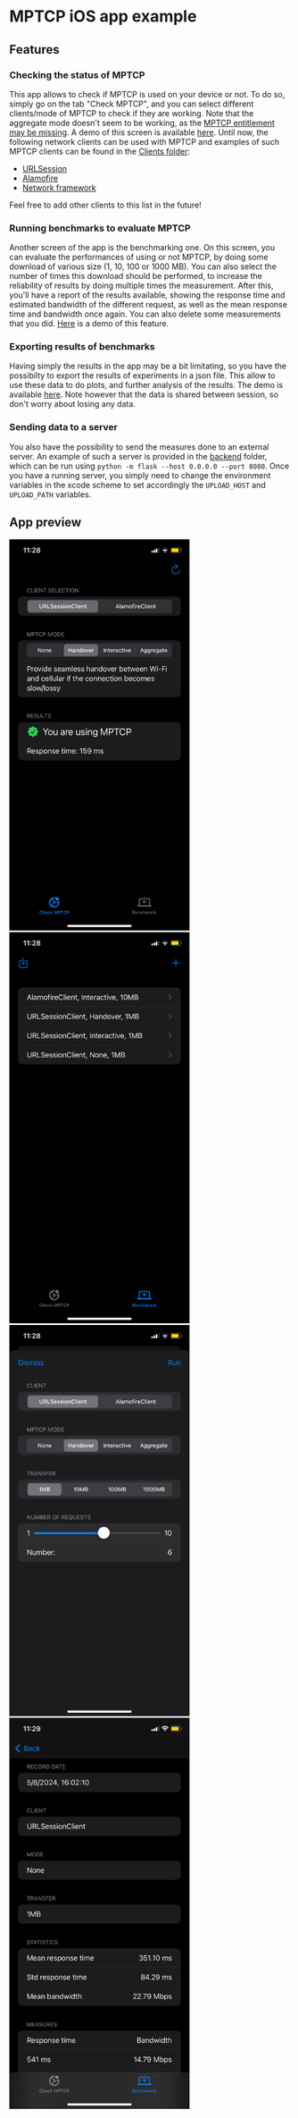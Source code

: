 #  MPTCP iOS app example

## Features

### Checking the status of MPTCP

This app allows to check if MPTCP is used on your device or not. To do so, simply go on the tab "Check MPTCP", and you can select different clients/mode of MPTCP to check if they are working. Note that the aggregate mode doesn't seem to be working, as the [MPTCP entitlement may be missing](https://developer.apple.com/documentation/foundation/urlsessionconfiguration/improving_network_reliability_using_multipath_tcp). A demo of this screen is available [here](./demos/mptcp-check.mov). Until now, the following network clients can be used with MPTCP and examples of such MPTCP clients can be found in the [Clients folder](./mptcp-example/Models/Clients):

- [URLSession](https://developer.apple.com/documentation/foundation/urlsession)
- [Alamofire](https://github.com/Alamofire/Alamofire)
- [Network framework](https://developer.apple.com/documentation/network)

Feel free to add other clients to this list in the future!

### Running benchmarks to evaluate MPTCP

Another screen of the app is the benchmarking one. On this screen, you can evaluate the performances of using or not MPTCP, by doing some download of various size (1, 10, 100 or 1000 MB). You can also select the number of times this download should be performed, to increase the reliability of results by doing multiple times the measurement. After this, you'll have a report of the results available, showing the response time and estimated bandwidth of the different request, as well as the mean response time and bandwidth once again. You can also delete some measurements that you did. [Here](./demos/mptcp-new-benchmark.mov) is a demo of this feature.

### Exporting results of benchmarks

Having simply the results in the app may be a bit limitating, so you have the possibilty to export the results of experiments in a json file. This allow to use these data to do plots, and further analysis of the results. The demo is available [here](./demos/mptcp-export.mov). Note however that the data is shared between session, so don't worry about losing any data.

### Sending data to a server

You also have the possibility to send the measures done to an external server. An example of such a server is provided
in the [backend](./backend/) folder, which can be run using `python -m flask --host 0.0.0.0 --port 8080`. Once you have a running server, you simply need to change the environment variables in the xcode scheme to set accordingly the
`UPLOAD_HOST` and `UPLOAD_PATH` variables.

## App preview

<img src="./imgs/mptcp-check.png" height="700">
<img src="./imgs/mptcp-benchmark-list.png" height="700">
<img src="./imgs/mptcp-benchmark-new.png" height="700">
<img src="./imgs/mptcp-benchmark-details.png" height="700">
